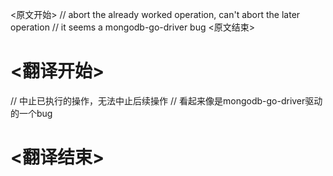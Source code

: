 
<原文开始>
	// abort the already worked operation, can't abort the later operation
	// it seems a mongodb-go-driver bug
<原文结束>

# <翻译开始>
// 中止已执行的操作，无法中止后续操作
// 看起来像是mongodb-go-driver驱动的一个bug
# <翻译结束>

